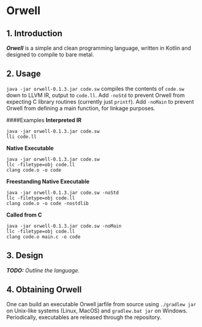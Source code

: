 # Orwell
## 1. Introduction
**_Orwell_** is a simple and clean programming language, written in Kotlin and designed to compile to bare metal.

## 2. Usage
`java -jar orwell-0.1.3.jar code.sw` compiles the contents of `code.sw` down to LLVM IR, output to `code.ll`.
Add `-noStd` to prevent Orwell from expecting C library routines (currently just `printf`).
Add `-noMain` to prevent Orwell from defining a main function, for linkage purposes.

####Examples
**Interpreted IR**
```
java -jar orwell-0.1.3.jar code.sw
lli code.ll
```
**Native Executable**
```
java -jar orwell-0.1.3.jar code.sw
llc -filetype=obj code.ll
clang code.o -o code
```
**Freestanding Native Executable**
```
java -jar orwell-0.1.3.jar code.sw -noStd
llc -filetype=obj code.ll
clang code.o -o code -nostdlib
```
**Called from C**
```
java -jar orwell-0.1.3.jar code.sw -noMain
llc -filetype=obj code.ll
clang code.o main.c -o code
```

## 3. Design
_**TODO:** Outline the language._

## 4. Obtaining Orwell
One can build an executable Orwell jarfile from source using `./gradlew jar` on Unix-like systems (Linux, MacOS) and `gradlew.bat jar` on Windows.
Periodically, executables are released through the repository.